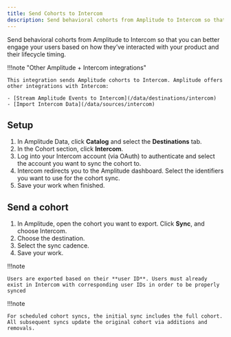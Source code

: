 ```yaml
---
title: Send Cohorts to Intercom
description: Send behavioral cohorts from Amplitude to Intercom so that you can better engage your users based on how they’ve interacted with your product and their lifecycle timing.
---
```


Send behavioral cohorts from Amplitude to Intercom so that you can better engage your users based on how they’ve interacted with your product and their lifecycle timing. 

!!!note "Other Amplitude + Intercom integrations"

    This integration sends Amplitude cohorts to Intercom. Amplitude offers other integrations with Intercom: 

    - [Stream Amplitude Events to Intercom](/data/destinations/intercom)
    - [Import Intercom Data](/data/sources/intercom)

## Setup

1. In Amplitude Data, click **Catalog** and select the **Destinations** tab.
2. In the Cohort section, click **Intercom**.
3. Log into your Intercom account (via OAuth) to authenticate and select the account you want to sync the cohort to.
4. Intercom redirects you to the Amplitude dashboard. Select the identifiers you want to use for the cohort sync.
5. Save your work when finished.

## Send a cohort

1. In Amplitude, open the cohort you want to export. Click **Sync**, and choose Intercom.
2. Choose the destination.
3. Select the sync cadence.
4. Save your work.

!!!note
    
    Users are exported based on their **user ID**. Users must already exist in Intercom with corresponding user IDs in order to be properly synced

!!!note
    
    For scheduled cohort syncs, the initial sync includes the full cohort. All subsequent syncs update the original cohort via additions and removals.
